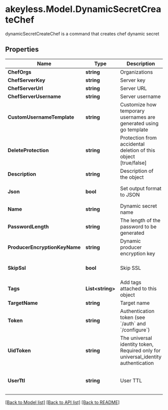 # akeyless.Model.DynamicSecretCreateChef
dynamicSecretCreateChef is a command that creates chef dynamic secret

## Properties

Name | Type | Description | Notes
------------ | ------------- | ------------- | -------------
**ChefOrgs** | **string** | Organizations | [optional] 
**ChefServerKey** | **string** | Server key | [optional] 
**ChefServerUrl** | **string** | Server URL | [optional] 
**ChefServerUsername** | **string** | Server username | [optional] 
**CustomUsernameTemplate** | **string** | Customize how temporary usernames are generated using go template | [optional] 
**DeleteProtection** | **string** | Protection from accidental deletion of this object [true/false] | [optional] 
**Description** | **string** | Description of the object | [optional] 
**Json** | **bool** | Set output format to JSON | [optional] [default to false]
**Name** | **string** | Dynamic secret name | 
**PasswordLength** | **string** | The length of the password to be generated | [optional] 
**ProducerEncryptionKeyName** | **string** | Dynamic producer encryption key | [optional] 
**SkipSsl** | **bool** | Skip SSL | [optional] [default to true]
**Tags** | **List&lt;string&gt;** | Add tags attached to this object | [optional] 
**TargetName** | **string** | Target name | [optional] 
**Token** | **string** | Authentication token (see &#x60;/auth&#x60; and &#x60;/configure&#x60;) | [optional] 
**UidToken** | **string** | The universal identity token, Required only for universal_identity authentication | [optional] 
**UserTtl** | **string** | User TTL | [optional] [default to "60m"]

[[Back to Model list]](../README.md#documentation-for-models) [[Back to API list]](../README.md#documentation-for-api-endpoints) [[Back to README]](../README.md)

